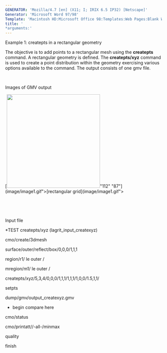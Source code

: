 ```yaml
---
GENERATOR: 'Mozilla/4.7 [en] (X11; I; IRIX 6.5 IP32) [Netscape]'
Generator: 'Microsoft Word 97/98'
Template: 'Macintosh HD:Microsoft Office 98:Templates:Web Pages:Blank Web Page'
title: '
*arguments:'
---
```


 Example 1: createpts in a rectangular geometry

  The objective is to add points to a rectangular mesh using the
  **createpts** command.
  A rectangular geometry is defined. The **createpts/xyz** command is
  used to create a point distribution within the geometry exercising
  various options available to the command. The output consists of one
  gmv file.

  [](../lagrit_input_createxyz) 

 Images of GMV output

  [<img height="300" width="300" src="https://lanl.github.io/LaGriT/docsassets/images/image1tn.gif">"112"
  "87"](image/image1.gif">[rectangular grid](image/image1.gif">

   

   

 Input file

 
*TEST createpts/xyz (lagrit\_input\_createxyz)

 cmo/create/3dmesh

 surface/outer/reflect/box/0,0,0/1,1,1

 region/r1/ le outer /

 mregion/m1/ le outer /

 createpts/xyz/5,3,4/0,0,0/1,1,1/1,1,1/1,0,0/1.5,1,1/

 setpts

 dump/gmv/output\_createxyz.gmv

 
* begin compare here

 cmo/status

 cmo/printatt//-all-/minmax

 quality

 finish
